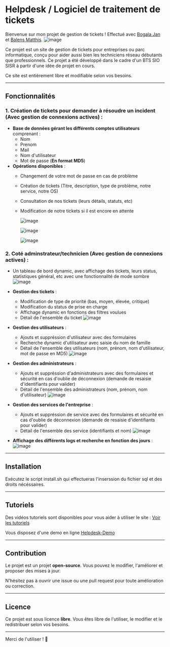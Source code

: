 # Helpdesk / Logiciel de traitement de tickets

Bienvenue sur mon projet de gestion de tickets ! Effectué avec [Bogala Jan](https://github.com/Nekkrome) et [Balens Matthis](https://github.com/Tao-Fa).
![image](https://github.com/user-attachments/assets/8429ab56-2c9a-4752-ae64-c3531bd2c576)



Ce projet est un site de gestion de tickets pour entreprises ou parc informatique, conçu pour aider aussi bien les techniciens réseau débutants que professionnels. Ce projet a été développé dans le cadre d'un BTS SIO SISR à partir d'une idée de projet en cours.

Ce site est entièrement libre et modifiable selon vos besoins.

---

## Fonctionnalités



### 1. Création de tickets pour demander à résoudre un incident (Avec gestion de connexions actives) :
- **Base de données gérant les différents comptes utilisateurs** comprenant :
  - Nom
  - Prenom
  - Mail
  - Nom d'utilisateur
  - Mot de passe (**En format MD5**)
- **Opérations disponibles** :
  - Changement de votre mot de passe en cas de problème
  - Création de tickets (Titre, description, type de problème, notre service, notre OS)
  - Consultation de nos tickets (leurs détails, statuts, etc)
  - Modification de notre tickets si il est encore en attente
 
    ![image](https://github.com/user-attachments/assets/008f6251-f14c-4382-8896-9163cb3d99e2)

    ![image](https://github.com/user-attachments/assets/be436225-14db-445d-8432-39f0e06a54d7)

    ![image](https://github.com/user-attachments/assets/ad63fb6c-4ea2-4bc3-a489-7d50cae9af6a)



### 2. Coté adminstrateur/technicien (Avec gestion de connexions actives) :
- Un tableau de bord dynamic, avec affichage des tickets, leurs status, statistiques général, etc avec une fonctionnalité de mode sombre 
![image](https://github.com/user-attachments/assets/0c485152-df2e-481a-a976-47f72685d023)
  
- **Gestion des tickets** :
  - Modification de type de priorité (bas, moyen, élevée, critique)
  - Modification du status de prise en charge
  - Affichage dynamic en fonctions des filtres voulues
  - Détail de l'ensemble du ticket
![image](https://github.com/user-attachments/assets/83daaf61-1ca2-4781-8aec-9e18df747b96)
    
- **Gestion des utilisateurs** :
  - Ajouts et suppréssion d'utilisateur avec des formulaires
  - Recherche dynamic d'utilisateur avec saisie du nom de famille
  - Détail de l'ensemble des utilisateurs (nom, prénom, nom d'utilisateur, mot de passe en MD5)
![image](https://github.com/user-attachments/assets/5e0a78f7-0684-42ba-b0e3-3655b4319eea)

- **Gestion des administrateurs** :
  - Ajouts et suppréssion d'administrateurs avec des formulaires et sécurité en cas d'oublie de déconnexion (demande de resaisie d'identifiants pour valider)
  - Détail de l'ensemble des administrateurs (nom, prénom, nom d'utilisateur)
![image](https://github.com/user-attachments/assets/7173c2d3-47bd-4a3d-b591-798103d8d2df)

- **Gestion des services de l'entreprise** :
  - Ajouts et suppréssion de service avec des formulaires et sécurité en cas d'oublie de déconnexion (demande de resaisie d'identifiants pour valider)
  - Détail de l'ensemble des service (identifiants et nom)
![image](https://github.com/user-attachments/assets/9e7e4782-5562-4431-9a83-3ee8ef769f19)

- **Affichage des différents logs et recherche en fonction des jours** :
![image](https://github.com/user-attachments/assets/b23ba27a-004b-431a-8f59-a9f7005cb0d5)


---

## Installation

Exécutez le script install.sh qui effectueras l'inserssion du fichier sql et des droits nécéssaires.

---

## Tutoriels

Des vidéos tutoriels sont disponibles pour vous aider à utiliser le site :
[Voir les tutoriels]()

Vous disposez d'une demo en ligne [Helpdesk-Demo](helpdesksio.free.nf)

---

## Contribution

Le projet est un projet **open-source**. Vous pouvez le modifier, l'améliorer et proposer des mises à jour.

N'hésitez pas à ouvrir une issue ou une pull request pour toute amélioration ou correction.

---

## Licence

Ce projet est sous licence **libre**. Vous êtes libre de l'utiliser, le modifier et le redistribuer selon vos besoins.

---

Merci de l'utiliser ! 🚀

